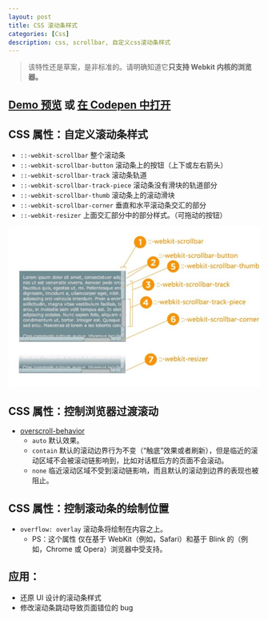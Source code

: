 ```yaml
---
layout: post
title: CSS 滚动条样式
categories: [Css]
description: css, scrollbar, 自定义css滚动条样式
---
```


> 该特性还是草案，是非标准的。请明确知道它**只支持 Webkit 内核的浏览器。**

## [Demo 预览](https://bran-nie.github.io/Note/css/scrollbar/) 或 [在 Codepen 中打开](https://codepen.io/bran-nie/pen/jOMaOqp)

## CSS 属性：自定义滚动条样式

-   `::-webkit-scrollbar` 整个滚动条
-   `::-webkit-scrollbar-button` 滚动条上的按钮（上下或左右箭头）
-   `::-webkit-scrollbar-track` 滚动条轨道
-   `::-webkit-scrollbar-track-piece` 滚动条没有滑块的轨道部分
-   `::-webkit-scrollbar-thumb` 滚动条上的滚动滑块
-   `::-webkit-scrollbar-corner` 垂直和水平滚动条交汇的部分
-   `::-webkit-resizer` 上面交汇部分中的部分样式。（可拖动的按钮）

![](/images/blog/css-scrollbar.png)

## CSS 属性：控制浏览器过渡滚动

-   [overscroll-behavior](https://developer.mozilla.org/zh-CN/docs/Web/CSS/overscroll-behavior)
    -   `auto` 默认效果。
    -   `contain` 默认的滚动边界行为不变（“触底”效果或者刷新），但是临近的滚动区域不会被滚动链影响到，比如对话框后方的页面不会滚动。
    -   `none` 临近滚动区域不受到滚动链影响，而且默认的滚动到边界的表现也被阻止。

## CSS 属性：控制滚动条的绘制位置

-   `overflow: overlay` 滚动条将绘制在内容之上。
    -   PS：这个属性 仅在基于 WebKit（例如，Safari）和基于 Blink 的（例如，Chrome 或 Opera）浏览器中受支持。

## 应用：

-   还原 UI 设计的滚动条样式
-   修改滚动条跳动导致页面错位的 bug
